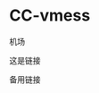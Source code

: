 # CC-vmess

<a href="https://vcmiao.com" target="_blank" style="text-decoration: none;">机场</a>

<a href="https://blingcc233.github.io/v2ray.html" target="_blank" style="text-decoration: none;">这是链接</a>

<a href="https://raw.githubusercontent.com/BlingCc233/vtoray/master/v2mess.txt" target="_blank" style="text-decoration: none;">备用链接</a>
